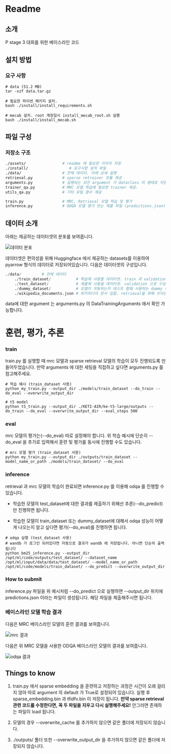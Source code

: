 # Readme

## 소개

P stage 3 대회를 위한 베이스라인 코드 

## 설치 방법

### 요구 사항

```
# data (51.2 MB)
tar -xzf data.tar.gz

# 필요한 파이썬 패키지 설치. 
bash ./install/install_requirements.sh

# mecab 설치. root 계정일시 install_mecab_root.sh 실행
bash ./install/install_mecab.sh
```

## 파일 구성


### 저장소 구조

```bash
./assets/                # readme 에 필요한 이미지 저장
./install/                  # 요구사항 설치 파일 
./data/                  # 전체 데이터. 아래 상세 설명
retrieval.py             # sparse retreiver 모듈 제공 
arguments.py             # 실행되는 모든 argument 가 dataclass 의 형태로 저장되어있음
trainer_qa.py            # MRC 모델 학습에 필요한 trainer 제공.
utils_qa.py              # 기타 유틸 함수 제공 

train.py                 # MRC, Retrieval 모델 학습 및 평가 
inference.py		     # ODQA 모델 평가 또는 제출 파일 (predictions.json) 생성
```

## 데이터 소개

아래는 제공하는 데이터셋의 분포를 보여줍니다.

![데이터 분포](./assets/dataset.png)

데이터셋은 편의성을 위해 Huggingface 에서 제공하는 datasets를 이용하여 pyarrow 형식의 데이터로 저장되어있습니다. 다음은 데이터셋의 구성입니다.

```python
./data/         # 전체 데이터
    ./train_dataset/           # 학습에 사용할 데이터셋. train 과 validation 으로 구성 
    ./test_dataset/            # 제출에 사용될 데이터셋. validation 으로 구성 
    ./dummy_dataset/           # 모델이 작동하는지 테스트 할때 사용하는 dummy 데이터셋. train 과 validation 으로 구성 
    ./wikipedia_documents.json # 위키피디아 문서 집합. retrieval을 위해 쓰이는 corpus.
```

data에 대한 argument 는 arguments.py 의 DataTrainingArguments 에서 확인 가능합니다. 

# 훈련, 평가, 추론

### train

train.py 를 실행할 때 mrc 모델과 sparse retrieval 모델의 학습이 모두 진행되도록 만들어두었습니다.  만약 arguments 에 대한 세팅을 직접하고 싶다면 arguments.py 를 참고해주세요. 

```
# 학습 예시 (train_dataset 사용)
python my_train.py --output_dir ./models/train_dataset --do_train --do_eval --overwrite_output_dir

# t5 model
python t5_train.py --output_dir ./KETI-AIR/ke-t5-large/outputs --do_train --do_eval --overwrite_output_dir --eval_steps 500
```

### eval

mrc 모델의 평가는(--do_eval) 따로 설정해야 합니다.  위 학습 예시에 단순히 --do_eval 을 추가로 입력해서 훈련 및 평가를 동시에 진행할 수도 있습니다.

```
# mrc 모델 평가 (train_dataset 사용)
python my_train.py --output_dir ./outputs/train_dataset --model_name_or_path ./models/train_dataset/ --do_eval 
```

### inference

retrieval 과 mrc 모델의 학습이 완료되면 inference.py 를 이용해 odqa 를 진행할 수 있습니다.

* 학습한 모델의  test_dataset에 대한 결과를 제출하기 위해선 추론(--do_predict)만 진행하면 됩니다. 

* 학습한 모델이 train_dataset 또는 dummy_dataset에 대해서 odqa 성능이 어떻게 나오는지 알고 싶다면 평가(--do_eval)를 진행하면 됩니다.

```
# odqa 실행 (test_dataset 사용)
# wandb 가 로그인 되어있다면 자동으로 결과가 wandb 에 저장됩니다. 아니면 단순히 출력됩니다
python bm25_inference.py --output_dir /opt/ml/code/outputs/test_dataset/ --dataset_name /opt/ml/input/data/data/test_dataset/ --model_name_or_path /opt/ml/code/models/train_dataset/ --do_predict --overwrite_output_dir
```

### How to submit

inference.py 파일을 위 예시처럼 --do_predict 으로 실행하면 --output_dir 위치에 predictions.json 이라는 파일이 생성됩니다. 해당 파일을 제출해주시면 됩니다.

### 베이스라인 모델 학습 결과

다음은 MRC 베이스라인 모델의 훈련 결과를 보여줍니다.

![mrc 결과](./assets/mrc.png)

다음은 위 MRC 모델을 사용한 ODQA 베이스라인 모델의 결과를 보여줍니다.

![odqa 결과](./assets/odqa.png)

## Things to know

1. train.py 에서 sparse embedding 을 훈련하고 저장하는 과정은 시간이 오래 걸리지 않아 따로 argument 의 default 가 True로 설정되어 있습니다. 실행 후 sparse_embedding.bin 과 tfidfv.bin 이 저장이 됩니다. **만약 sparse retrieval 관련 코드를 수정한다면, 꼭 두 파일을 지우고 다시 실행해주세요!** 안그러면 존재하는 파일이 load 됩니다.
2. 모델의 경우 --overwrite_cache 를 추가하지 않으면 같은 폴더에 저장되지 않습니다. 

3. ./outputs/ 폴더 또한 --overwrite_output_dir 을 추가하지 않으면 같은 폴더에 저장되지 않습니다.